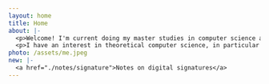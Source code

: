 ```yaml
---
layout: home
title: Home
about: |-
  <p>Welcome! I'm current doing my master studies in computer science at ETH Zürich, after I finished my bachelor degree at Shanghai Jiao Tong University.</p>
  <p>I have an interest in theoretical computer science, in particular exploiting randomness algorithmically. My undergraduate project and thesis themes were Markov chain Monte Carlo and Boolean satisfiability. I learnt a lot from my advisors Prof. Chihao Zhang and Prof. Dominik Scheder, to whom I am always grateful.</p>
photo: /assets/me.jpeg
new: |-
  <a href="./notes/signature">Notes on digital signatures</a>
---
```

